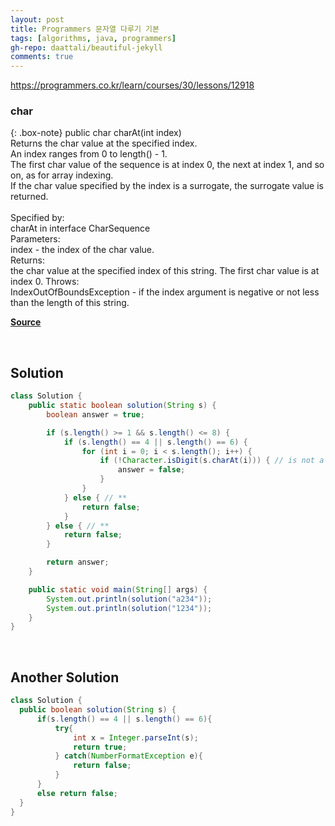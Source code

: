```yaml
---
layout: post
title: Programmers 문자열 다루기 기본
tags: [algorithms, java, programmers]
gh-repo: daattali/beautiful-jekyll
comments: true
---
```


<https://programmers.co.kr/learn/courses/30/lessons/12918>

### char

{: .box-note}
public char charAt​(int index)<br>
Returns the char value at the specified index.<br>
An index ranges from 0 to length() - 1.<br>
The first char value of the sequence is at index 0, the next at index 1, and so on, as for array indexing.<br>
If the char value specified by the index is a surrogate, the surrogate value is returned.<br>
<br>
Specified by:<br>
charAt in interface CharSequence<br>
Parameters:<br>
index - the index of the char value.<br>
Returns:<br>
the char value at the specified index of this string. The first char value is at index 0.</r>
Throws:<br>
IndexOutOfBoundsException - if the index argument is negative or not less than the length of this string.<br>

[**Source**](https://docs.oracle.com/en/java/javase/11/docs/api/java.base/java/lang/String.html)

<br>

## Solution

```java
class Solution {
    public static boolean solution(String s) {
        boolean answer = true;

        if (s.length() >= 1 && s.length() <= 8) {
            if (s.length() == 4 || s.length() == 6) {
                for (int i = 0; i < s.length(); i++) {
                    if (!Character.isDigit(s.charAt(i))) { // is not a number
                        answer = false;
                    }
                }
            } else { // **
                return false;
            }
        } else { // **
            return false;
        }

        return answer;
    }

    public static void main(String[] args) {
        System.out.println(solution("a234"));
        System.out.println(solution("1234"));
    }
}
```
<br>

## Another Solution

```java
class Solution {
  public boolean solution(String s) {
      if(s.length() == 4 || s.length() == 6){
          try{
              int x = Integer.parseInt(s);
              return true;
          } catch(NumberFormatException e){
              return false;
          }
      }
      else return false;
  }
}
```
